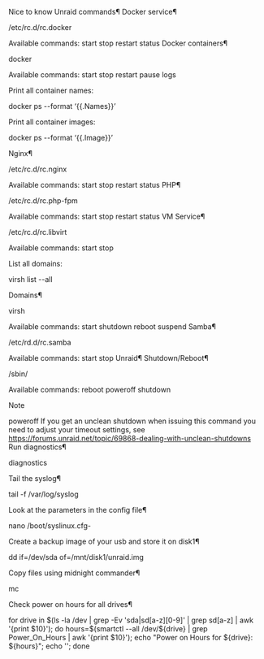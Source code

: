 Nice to know Unraid commands¶
Docker service¶

/etc/rc.d/rc.docker <command>

Available commands: start stop restart status
Docker containers¶

docker <command> <containername>

Available commands: start stop restart pause logs

Print all container names:

docker ps --format ‘{{.Names}}’

Print all container images:

docker ps --format ‘{{.Image}}’

Nginx¶

/etc/rc.d/rc.nginx <command>

Available commands: start stop restart status
PHP¶

/etc/rc.d/rc.php-fpm <command>

Available commands: start stop restart status
VM Service¶

/etc/rc.d/rc.libvirt <command>

Available commands: start stop

List all domains:

virsh list --all

Domains¶

virsh <command> <domain>

Available commands: start shutdown reboot suspend
Samba¶

/etc/rd.d/rc.samba <command>

Available commands: start stop
Unraid¶
Shutdown/Reboot¶

/sbin/<command>

Available commands: reboot poweroff shutdown

Note

poweroff If you get an unclean shutdown when issuing this command you need to adjust your timeout settings, see https://forums.unraid.net/topic/69868-dealing-with-unclean-shutdowns
Run diagnostics¶

diagnostics

Tail the syslog¶

tail -f /var/log/syslog

Look at the parameters in the config file¶

nano /boot/syslinux.cfg-

Create a backup image of your usb and store it on disk1¶

dd if=/dev/sda of=/mnt/disk1/unraid.img

Copy files using midnight commander¶

mc

Check power on hours for all drives¶

for drive in $(ls -la /dev | grep -Ev 'sda|sd[a-z][0-9]' | grep sd[a-z] | awk '{print $10}'); do hours=$(smartctl --all /dev/${drive} | grep Power_On_Hours | awk '{print $10}'); echo "Power on Hours for ${drive}: ${hours}"; echo ''; done

